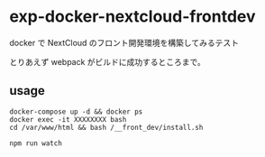 # exp-docker-nextcloud-frontdev

docker で NextCloud のフロント開発環境を構築してみるテスト

とりあえず webpack がビルドに成功するところまで。

## usage

```
docker-compose up -d && docker ps
docker exec -it XXXXXXXX bash
cd /var/www/html && bash /__front_dev/install.sh
```

```
npm run watch
```
